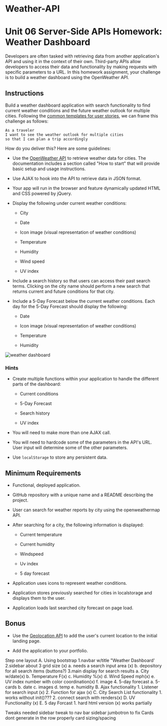 # Weather-API
# Unit 06 Server-Side APIs Homework: Weather Dashboard

Developers are often tasked with retrieving data from another application's API and using it in the context of their own. Third-party APIs allow developers to access their data and functionality by making requests with specific parameters to a URL. In this homework assignment, your challenge is to build a weather dashboard using the OpenWeather API.


## Instructions

Build a weather dashboard application with search functionality to find current weather conditions and the future weather outlook for multiple cities. Following the [common templates for user stories](https://en.wikipedia.org/wiki/User_story#Common_templates), we can frame this challenge as follows:

```
As a traveler
I want to see the weather outlook for multiple cities
so that I can plan a trip accordingly
```

How do you deliver this? Here are some guidelines:

* Use the [OpenWeather API](https://openweathermap.org/api) to retrieve weather data for cities. The documentation includes a section called "How to start" that will provide basic setup and usage instructions.

* Use AJAX to hook into the API to retrieve data in JSON format.

* Your app will run in the browser and feature dynamically updated HTML and CSS powered by jQuery.

* Display the following under current weather conditions:

  * City

  * Date

  * Icon image (visual representation of weather conditions)

  * Temperature

  * Humidity

  * Wind speed

  * UV index

* Include a search history so that users can access their past search terms. Clicking on the city name should perform a new search that returns current and future conditions for that city. 

* Include a 5-Day Forecast below the current weather conditions. Each day for the 5-Day Forecast should display the following:

  * Date

  * Icon image (visual representation of weather conditions)

  * Temperature

  * Humidity

![weather dashboard](./Assets/06-Server-Side-APIs-homework-demo.png)


### Hints

* Create multiple functions within your application to handle the different parts of the dashboard:

  * Current conditions
  
  * 5-Day Forecast
  
  * Search history

  * UV index

* You will need to make more than one AJAX call.

* You will need to hardcode some of the parameters in the API's URL. User input will determine some of the other parameters.

* Use `localStorage` to store any persistent data.


## Minimum Requirements

* Functional, deployed application.

* GitHub repository with a unique name and a README describing the project.

* User can search for weather reports by city using the openweathermap API.

* After searching for a city, the following information is displayed:

  *  Current temperature

  *  Current humidity

  *  Windspeed

  *  Uv index

  *  5 day forecast

* Application uses icons to represent weather conditions.

* Application stores previously searched for cities in localstorage and displays them to the user.

* Application loads last searched city forecast on page load.

## Bonus

* Use the [Geolocation API](https://developer.mozilla.org/en-US/docs/Web/API/Geolocation_API) to add the user's current location to the initial landing page.

* Add the application to your portfolio.



<!-- Pseudocode -->

Step one layout
A. Using bootstrap
    1.navbar w/title "Weather Dashboard' 
    <!-- text needs to be  centered -->
    2.sidebar about 3 grid size (x)
        a. needs a search input area (x)
        b. depository for all search items (buttons?)
    3.main display for search results
    <!-- placed the formatting of the card on the HTML -->
        a. City w/date(x)
        b. Temperature F(x)
        c. Humidity %(x)
        d. Wind Speed mph(x)
        e. UV index number with color coordination(x)
        f. image
    4. 5-day forecast
    <!-- placed the formatting of the card on the HTML will need to be altered-->
        a. 5-cards
        b. date
        c. images
        d. temp
        e. humidity
B. Ajax functionality
    1. Listener for search input (x)
    2. Function for ajax (x)
C. City Search List functionality
    1. works without init()???
    2. connect search with renders(x)
D. UV Functionality (x)
E. 5 day Forcast
    1. hard html version (x) works partially

Tweaks needed
sidebar tweak to nav bar sidebar
jumbotron to fix
Cards dont generate in the row properly
card sizing/spacing
